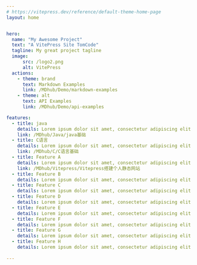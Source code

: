 ```yaml
---
# https://vitepress.dev/reference/default-theme-home-page
layout: home


hero:
  name: "My Awesome Project"
  text: "A VitePress Site TomCode" 
  tagline: My great project tagline
  image:
      src: /logo2.png
      alt: VitePress
  actions:
    - theme: brand
      text: Markdown Examples
      link: /MDhub/Demo/markdown-examples
    - theme: alt
      text: API Examples
      link: /MDhub/Demo/api-examples

features:
  - title: java
    details: Lorem ipsum dolor sit amet, consectetur adipiscing elit
    link: /MDhub/Java/java基础
  - title: C语言
    details: Lorem ipsum dolor sit amet, consectetur adipiscing elit
    link: /MDhub/C/C语言基础
  - title: Feature A
    details: Lorem ipsum dolor sit amet, consectetur adipiscing elit
    link: /MDhub/Vitepress/Vitepress搭建个人静态网站
  - title: Feature B
    details: Lorem ipsum dolor sit amet, consectetur adipiscing elit
  - title: Feature C
    details: Lorem ipsum dolor sit amet, consectetur adipiscing elit
  - title: Feature D
    details: Lorem ipsum dolor sit amet, consectetur adipiscing elit
  - title: Feature E
    details: Lorem ipsum dolor sit amet, consectetur adipiscing elit
  - title: Feature F
    details: Lorem ipsum dolor sit amet, consectetur adipiscing elit
  - title: Feature G
    details: Lorem ipsum dolor sit amet, consectetur adipiscing elit
  - title: Feature H
    details: Lorem ipsum dolor sit amet, consectetur adipiscing elit
    
---
```


